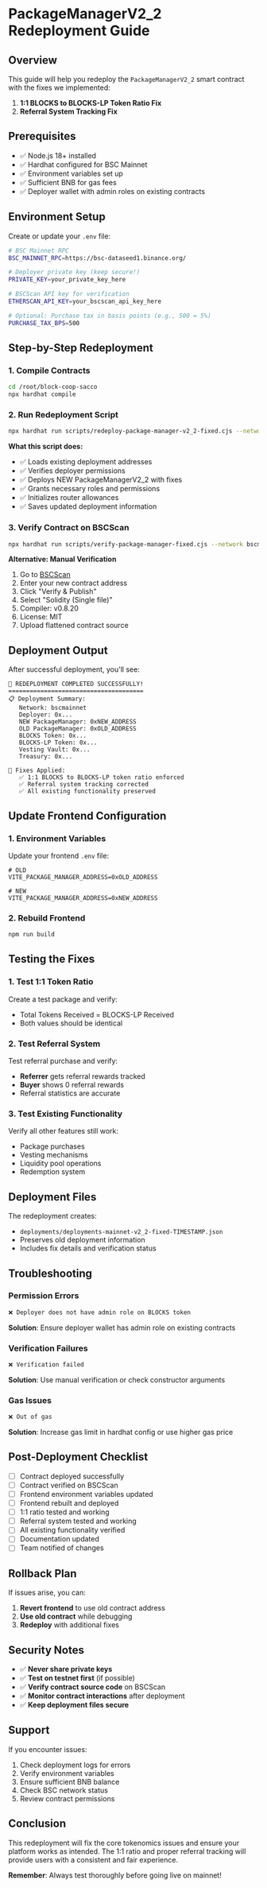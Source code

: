 # PackageManagerV2_2 Redeployment Guide

## Overview

This guide will help you redeploy the `PackageManagerV2_2` smart contract with the fixes we implemented:
1. **1:1 BLOCKS to BLOCKS-LP Token Ratio Fix**
2. **Referral System Tracking Fix**

## Prerequisites

- ✅ Node.js 18+ installed
- ✅ Hardhat configured for BSC Mainnet
- ✅ Environment variables set up
- ✅ Sufficient BNB for gas fees
- ✅ Deployer wallet with admin roles on existing contracts

## Environment Setup

Create or update your `.env` file:

```bash
# BSC Mainnet RPC
BSC_MAINNET_RPC=https://bsc-dataseed1.binance.org/

# Deployer private key (keep secure!)
PRIVATE_KEY=your_private_key_here

# BSCScan API key for verification
ETHERSCAN_API_KEY=your_bscscan_api_key_here

# Optional: Purchase tax in basis points (e.g., 500 = 5%)
PURCHASE_TAX_BPS=500
```

## Step-by-Step Redeployment

### 1. **Compile Contracts**

```bash
cd /root/block-coop-sacco
npx hardhat compile
```

### 2. **Run Redeployment Script**

```bash
npx hardhat run scripts/redeploy-package-manager-v2_2-fixed.cjs --network bscmainnet
```

**What this script does:**
- ✅ Loads existing deployment addresses
- ✅ Verifies deployer permissions
- ✅ Deploys NEW PackageManagerV2_2 with fixes
- ✅ Grants necessary roles and permissions
- ✅ Initializes router allowances
- ✅ Saves updated deployment information

### 3. **Verify Contract on BSCScan**

```bash
npx hardhat run scripts/verify-package-manager-fixed.cjs --network bscmainnet
```

**Alternative: Manual Verification**
1. Go to [BSCScan](https://bscscan.com/)
2. Enter your new contract address
3. Click "Verify & Publish"
4. Select "Solidity (Single file)"
5. Compiler: v0.8.20
6. License: MIT
7. Upload flattened contract source

## Deployment Output

After successful deployment, you'll see:

```
🎉 REDEPLOYMENT COMPLETED SUCCESSFULLY!
======================================
📋 Deployment Summary:
   Network: bscmainnet
   Deployer: 0x...
   NEW PackageManager: 0xNEW_ADDRESS
   OLD PackageManager: 0xOLD_ADDRESS
   BLOCKS Token: 0x...
   BLOCKS-LP Token: 0x...
   Vesting Vault: 0x...
   Treasury: 0x...

🔧 Fixes Applied:
   ✅ 1:1 BLOCKS to BLOCKS-LP token ratio enforced
   ✅ Referral system tracking corrected
   ✅ All existing functionality preserved
```

## Update Frontend Configuration

### 1. **Environment Variables**

Update your frontend `.env` file:

```env
# OLD
VITE_PACKAGE_MANAGER_ADDRESS=0xOLD_ADDRESS

# NEW
VITE_PACKAGE_MANAGER_ADDRESS=0xNEW_ADDRESS
```

### 2. **Rebuild Frontend**

```bash
npm run build
```

## Testing the Fixes

### 1. **Test 1:1 Token Ratio**

Create a test package and verify:
- Total Tokens Received = BLOCKS-LP Received
- Both values should be identical

### 2. **Test Referral System**

Test referral purchase and verify:
- **Referrer** gets referral rewards tracked
- **Buyer** shows 0 referral rewards
- Referral statistics are accurate

### 3. **Test Existing Functionality**

Verify all other features still work:
- Package purchases
- Vesting mechanisms
- Liquidity pool operations
- Redemption system

## Deployment Files

The redeployment creates:
- `deployments/deployments-mainnet-v2_2-fixed-TIMESTAMP.json`
- Preserves old deployment information
- Includes fix details and verification status

## Troubleshooting

### **Permission Errors**
```bash
❌ Deployer does not have admin role on BLOCKS token
```
**Solution**: Ensure deployer wallet has admin role on existing contracts

### **Verification Failures**
```bash
❌ Verification failed
```
**Solution**: Use manual verification or check constructor arguments

### **Gas Issues**
```bash
❌ Out of gas
```
**Solution**: Increase gas limit in hardhat config or use higher gas price

## Post-Deployment Checklist

- [ ] Contract deployed successfully
- [ ] Contract verified on BSCScan
- [ ] Frontend environment variables updated
- [ ] Frontend rebuilt and deployed
- [ ] 1:1 ratio tested and working
- [ ] Referral system tested and working
- [ ] All existing functionality verified
- [ ] Documentation updated
- [ ] Team notified of changes

## Rollback Plan

If issues arise, you can:
1. **Revert frontend** to use old contract address
2. **Use old contract** while debugging
3. **Redeploy** with additional fixes

## Security Notes

- ✅ **Never share private keys**
- ✅ **Test on testnet first** (if possible)
- ✅ **Verify contract source code** on BSCScan
- ✅ **Monitor contract interactions** after deployment
- ✅ **Keep deployment files secure**

## Support

If you encounter issues:
1. Check deployment logs for errors
2. Verify environment variables
3. Ensure sufficient BNB balance
4. Check BSC network status
5. Review contract permissions

## Conclusion

This redeployment will fix the core tokenomics issues and ensure your platform works as intended. The 1:1 ratio and proper referral tracking will provide users with a consistent and fair experience.

**Remember**: Always test thoroughly before going live on mainnet!










